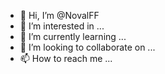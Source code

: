 - 👋 Hi, I’m @NovalFF
- 👀 I’m interested in ...
- 🌱 I’m currently learning ...
- 💞️ I’m looking to collaborate on ...
- 📫 How to reach me ...

<!---
NovalFF/NovalFF is a ✨ special ✨ repository because its `README.md` (this file) appears on your GitHub profile.
You can click the Preview link to take a look at your changes.
--->
